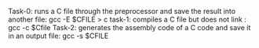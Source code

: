 Task-0:  runs a C file through the preprocessor and save the result into another file: gcc -E $CFILE > c
task-1: compiles a C file but does not link : gcc -c $Cfile
Task-2:  generates the assembly code of a C code and save it in an output file: gcc -s $CFILE
